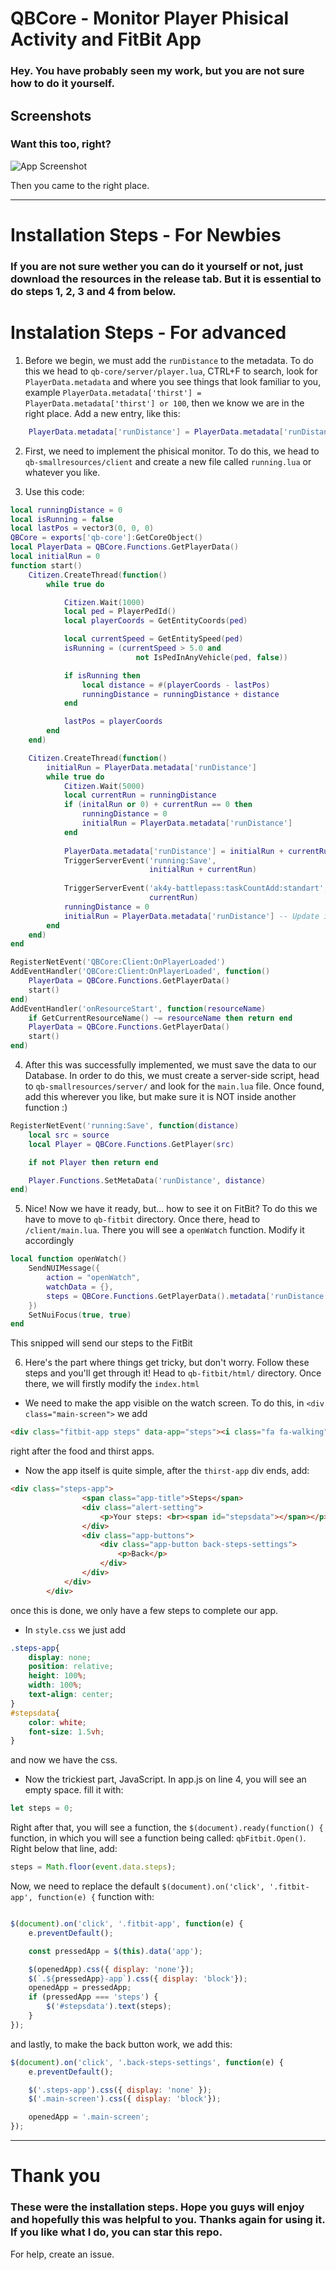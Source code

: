 
# QBCore - Monitor Player Phisical Activity and FitBit App

### Hey. You have probably seen my work, but you are not sure how to do it yourself.


## Screenshots

### Want this too, right?
![App Screenshot](https://media.discordapp.net/attachments/1212759230503976980/1213112415739322408/image.png?ex=65f449fa&is=65e1d4fa&hm=5c7decc30f08ccb1b58291c36334bf147f3d5d7f59838d989868e2a06bac4f8c&=&format=webp&quality=lossless)


Then you came to the right place.

******

# Installation Steps - For Newbies 
### If you are not sure wether you can do it yourself or not, just download the resources in the release tab. But it is essential to do steps 1, 2, 3 and 4 from below.

# Instalation Steps - For advanced
1. Before we begin, we must add the `runDistance` to the metadata. To do this we head to `qb-core/server/player.lua`, CTRL+F to search, look for `PlayerData.metadata` and where you see things that look familiar to you, example `PlayerData.metadata['thirst'] = PlayerData.metadata['thirst'] or 100`, then we know we are in the right place. Add a new entry, like this:
```lua
    PlayerData.metadata['runDistance'] = PlayerData.metadata['runDistance'] or 0
```


2. First, we need to implement the phisical monitor. To do this, we head to `qb-smallresources/client` and create a new file called `running.lua` or whatever you like.


3. Use this code:
```lua
local runningDistance = 0
local isRunning = false
local lastPos = vector3(0, 0, 0)
QBCore = exports['qb-core']:GetCoreObject()
local PlayerData = QBCore.Functions.GetPlayerData()
local initialRun = 0
function start()
    Citizen.CreateThread(function()
        while true do

            Citizen.Wait(1000)
            local ped = PlayerPedId()
            local playerCoords = GetEntityCoords(ped)

            local currentSpeed = GetEntitySpeed(ped)
            isRunning = (currentSpeed > 5.0 and
                            not IsPedInAnyVehicle(ped, false))

            if isRunning then
                local distance = #(playerCoords - lastPos)
                runningDistance = runningDistance + distance
            end

            lastPos = playerCoords
        end
    end)

    Citizen.CreateThread(function()
        initialRun = PlayerData.metadata['runDistance']
        while true do
            Citizen.Wait(5000)
            local currentRun = runningDistance
            if (initalRun or 0) + currentRun == 0 then
                runningDistance = 0
                initialRun = PlayerData.metadata['runDistance']
            end
            
            PlayerData.metadata['runDistance'] = initialRun + currentRun
            TriggerServerEvent('running:Save',
                               initialRun + currentRun)
            
            TriggerServerEvent('ak4y-battlepass:taskCountAdd:standart', 8,
                               currentRun)
            runningDistance = 0
            initialRun = PlayerData.metadata['runDistance'] -- Update initialRun value
        end
    end)
end

RegisterNetEvent('QBCore:Client:OnPlayerLoaded')
AddEventHandler('QBCore:Client:OnPlayerLoaded', function()
    PlayerData = QBCore.Functions.GetPlayerData()
    start()
end)
AddEventHandler('onResourceStart', function(resourceName)
    if GetCurrentResourceName() ~= resourceName then return end
    PlayerData = QBCore.Functions.GetPlayerData()
    start()
end)
```


4. After this was successfully implemented, we must save the data to our Database. In order to do this, we must create a server-side script, head to `qb-smallresources/server/` and look for the `main.lua` file. Once found, add this wherever you like, but make sure it is NOT inside another function :)
```lua
RegisterNetEvent('running:Save', function(distance)
    local src = source
    local Player = QBCore.Functions.GetPlayer(src)

    if not Player then return end

    Player.Functions.SetMetaData('runDistance', distance)
end)
```

5. Nice! Now we have it ready, but... how to see it on FitBit? To do this we have to move to `qb-fitbit` directory. 
Once there, head to `/client/main.lua`. There you will see a `openWatch` function.
Modify it accordingly
```lua
local function openWatch()
    SendNUIMessage({
        action = "openWatch",
        watchData = {},
        steps = QBCore.Functions.GetPlayerData().metadata['runDistance']
    })
    SetNuiFocus(true, true)
end
```
This snipped will send our steps to the FitBit


6. Here's the part where things get tricky, but don't worry. Follow these steps and you'll get through it!
Head to `qb-fitbit/html/` directory.
Once there, we will firstly modify the `index.html`
- We need to make the app visible on the watch screen. To do this, in `<div class="main-screen">` we add 
```html
<div class="fitbit-app steps" data-app="steps"><i class="fa fa-walking"></i></div>
``` 
right after the food and thirst apps.
- Now the app itself is quite simple, after the `thirst-app` div ends, add:
```html 
<div class="steps-app">
                <span class="app-title">Steps</span>
                <div class="alert-setting">
                    <p>Your steps: <br><span id="stepsdata"></span></p>
                </div>
                <div class="app-buttons">
                    <div class="app-button back-steps-settings">
                        <p>Back</p>
                    </div>
                </div>
            </div>
        </div>
```
once this is done, we only have a few steps to complete our app.
- In `style.css` we just add 
```css
.steps-app{
    display: none;
    position: relative;
    height: 100%;
    width: 100%;
    text-align: center;
}
#stepsdata{
    color: white;
    font-size: 1.5vh;
}
```
and now we have the css.

- Now the trickiest part, JavaScript.
In app.js on line 4, you will see an empty space. fill it with:
```js
let steps = 0;
```
Right after that, you will see a function, the `$(document).ready(function() {` function, in which you will see a function being called: `qbFitbit.Open()`. Right below that line, add:
```js
steps = Math.floor(event.data.steps);

```

Now, we need to replace the default `$(document).on('click', '.fitbit-app', function(e) {` function with:
```js

$(document).on('click', '.fitbit-app', function(e) {
    e.preventDefault();

    const pressedApp = $(this).data('app');

    $(openedApp).css({ display: 'none'});
    $(`.${pressedApp}-app`).css({ display: 'block'});
    openedApp = pressedApp;
    if (pressedApp === 'steps') {
        $('#stepsdata').text(steps);
    }
});

```
and lastly, to make the back button work, we add this:
```js
$(document).on('click', '.back-steps-settings', function(e) {
    e.preventDefault();

    $('.steps-app').css({ display: 'none' });
    $('.main-screen').css({ display: 'block'});

    openedApp = '.main-screen';
});
```

***
# Thank you

### These were the installation steps. Hope you guys will enjoy and hopefully this was helpful to you. Thanks again for using it. If you like what I do, you can star this repo.

For help, create an issue.